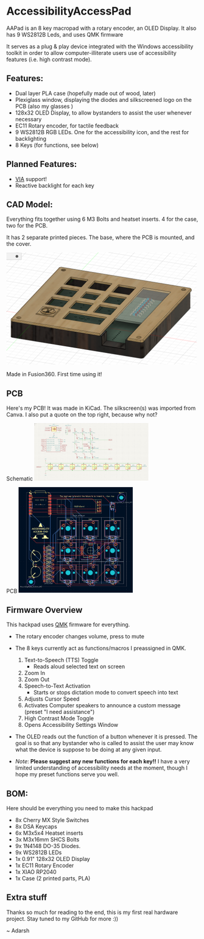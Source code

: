 # AccessibilityAccessPad

AAPad is an 8 key macropad with a rotary encoder, an OLED Display. It also has 9 WS2812B Leds, and uses QMK firmware

It serves as a plug & play device integrated with the Windows accessibility toolkit in order to allow computer-illiterate users use of accessibility features (i.e. high contrast mode). 

## Features:
- Dual layer PLA case (hopefully made out of wood, later)
- Plexiglass window, displaying the diodes and silkscreened logo on the PCB (also my glasses )
- 128x32 OLED Display, to allow bystanders to assist the user whenever necessary
- EC11 Rotary encoder, for tactile feedback
- 9 WS2812B RGB LEDs. One for the accessibility icon, and the rest for backlighting
- 8 Keys (for functions, see below)

## Planned Features:
- [VIA](https://www.caniusevia.com/) support!
- Reactive backlight for each key

## CAD Model:
Everything fits together using 6 M3 Bolts and heatset inserts. 4 for the case, two for the PCB.

It has 2 separate printed pieces. The base, where the PCB is mounted, and the cover.

<img src=assets/IMAGE_CAD.png alt="3D Cad Model" width="500"/>

Made in Fusion360. First time using it!


## PCB
Here's my PCB! It was made in KiCad. The silkscreen(s) was imported from Canva. I also put a quote on the top right, because why not?

Schematic
<img src=assets/IMAGE_SCHEM.png alt="Schematic" width="300"/>

PCB
<img src=assets/IMAGE_PCB.png alt="PCB" width="300"/>

## Firmware Overview
This hackpad uses [QMK](https://qmk.fm/) firmware for everything. 

- The rotary encoder changes volume, press to mute

- The 8 keys currently act as functions/macros I preassigned in QMK.
    1. Text-to-Speech (TTS) Toggle
        - Reads aloud selected text on screen
    2. Zoom In
    3. Zoom Out
    4. Speech-to-Text Activation
        - Starts or stops dictation mode to convert speech into text
    5. Adjusts Cursor Speed
    6. Activates Computer speakers to announce a custom message (preset "I need assistance")
    7. High Contrast Mode Toggle
    8. Opens Accessibility Settings Window

- The OLED reads out the function of a button whenever it is pressed. The goal is so that any bystander who is called to assist the user may know what the device is suppose to be doing at any given input.

- *Note*: **Please suggest any new functions for each key!!** I have a very limited understanding of accessibility needs at the moment, though I hope my preset functions serve you well.

## BOM:
Here should be everything you need to make this hackpad

- 8x Cherry MX Style Switches
- 8x DSA Keycaps
- 6x M3x5x4 Heatset inserts
- 3x M3x16mm SHCS Bolts
- 9x 1N4148 DO-35 Diodes.
- 9x WS2812B LEDs
- 1x 0.91" 128x32 OLED Display
- 1x EC11 Rotary Encoder
- 1x XIAO RP2040
- 1x Case (2 printed parts, PLA)


## Extra stuff
Thanks so much for reading to the end, this is my first real hardware project. Stay tuned to my GitHub for more :\)\)

~ Adarsh

